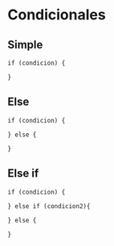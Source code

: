 # Condicionales

## Simple
```
if (condicion) {

}
```

## Else
```
if (condicion) {
    
} else {

}
```

## Else if
```
if (condicion) {
    
} else if (condicion2){

} else {
    
}
```